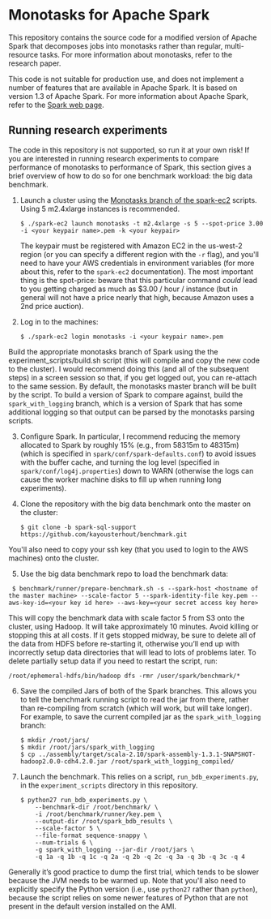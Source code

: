 # Monotasks for Apache Spark

This repository contains the source code for a modified version of Apache Spark
that decomposes jobs into monotasks rather than regular, multi-resource tasks.
For more information about monotasks, refer to the research paper.

This code is not suitable for production use, and does not implement a number of
features that are available in Apache Spark.  It is based on version 1.3 of Apache
Spark. For more information about Apache Spark, refer to the
[Spark web page](http://spark.apache.org).

## Running research experiments

The code in this repository is not supported, so run it at your own risk! If you
are interested in running research experiments to compare performance of monotasks
to performance of Spark, this section gives a brief overview of how to do so for
one benchmark workload: the big data benchmark.

1. Launch a cluster using the [Monotasks branch of the spark-ec2](https://github.com/kayousterhout/spark-ec2/tree/monotasks) scripts.  Using 5 m2.4xlarge instances is recommended.

   ```console
   $ ./spark-ec2 launch monotasks -t m2.4xlarge -s 5 --spot-price 3.00 -i <your keypair name>.pem -k <your keypair>
   ```

   The keypair must be registered with Amazon EC2 in the us-west-2  region (or you can specify a different region with the `-r` flag), and you'll need to have your AWS credentials in environment variables (for more about this, refer to the `spark-ec2` documentation).  The most important thing is the spot-price: beware that this particular command *could* lead to you getting charged as much as $3.00 / hour / instance (but in general will not have a price nearly that high, because Amazon uses a 2nd price auction).

2. Log in to the machines:
   
   ```console
   $ ./spark-ec2 login monotasks -i <your keypair name>.pem
   ```
  
  Build the appropriate monotasks branch of Spark using the the experiment_scripts/build.sh script (this will compile and copy the new code to the cluster). I would recommend doing this (and all of the subsequent steps) in a screen session so that, if you get logged out, you can re-attach to the same session.
By default, the monotasks master branch will be built by the script.
To build a version of Spark to compare against, build the `spark_with_logging` branch, which is a version of Spark that has some additional logging so that output can be parsed by the monotasks parsing scripts.

3. Configure Spark.  In particular, I recommend reducing the memory allocated to Spark by roughly 15% (e.g., from 58315m to 48315m) (which is specified in `spark/conf/spark-defaults.conf`) to avoid issues with the buffer cache, and turning the log level (specified in `spark/conf/log4j.properties`) down to WARN (otherwise the logs can cause the worker machine disks to fill up when running long experiments).

4. Clone the repository with the big data benchmark onto the master on the cluster:

   ```console
   $ git clone -b spark-sql-support https://github.com/kayousterhout/benchmark.git
   ```
  You'll also need to copy your ssh key (that you used to login to the AWS machines) onto the cluster.

5. Use the big data benchmark repo to load the benchmark data:

  ```console
   $ benchmark/runner/prepare-benchmark.sh -s --spark-host <hostname of the master machine> --scale-factor 5 --spark-identity-file key.pem --aws-key-id=<your key id here> --aws-key=<your secret access key here> 
   ```

   This will copy the benchmark data with scale factor 5 from S3 onto the cluster, using Hadoop.  It will take approximately 10 minutes.  Avoid killing or stopping this at all costs.  If it gets stopped midway, be sure to delete all of the data from HDFS before re-starting it, otherwise you’ll end up with incorrectly setup data directories that will lead to lots of problems later.  To delete partially setup data if you need to restart the script, run:
   
   ```console
   /root/ephemeral-hdfs/bin/hadoop dfs -rmr /user/spark/benchmark/*
   ```

6. Save the compiled Jars of both of the Spark branches.  This allows you to tell the benchmark running script to read the jar from there, rather than re-compiling from scratch (which will work, but will take longer).  For example, to save the current compiled jar as the `spark_with_logging` branch:

    ```console
    $ mkdir /root/jars/
    $ mkdir /root/jars/spark_with_logging
    $ cp ../assembly/target/scala-2.10/spark-assembly-1.3.1-SNAPSHOT-hadoop2.0.0-cdh4.2.0.jar /root/spark_with_logging_compiled/
    ```
 
7. Launch the benchmark.  This relies on a script, `run_bdb_experiments.py`, in the `experiment_scripts` directory in this repository.

   ```console
   $ python27 run_bdb_experiments.py \
       --benchmark-dir /root/benchmark/ \
       -i /root/benchmark/runner/key.pem \
       --output-dir /root/spark_bdb_results \
       --scale-factor 5 \
       --file-format sequence-snappy \
       --num-trials 6 \
       -g spark_with_logging --jar-dir /root/jars \
       -q 1a -q 1b -q 1c -q 2a -q 2b -q 2c -q 3a -q 3b -q 3c -q 4
   ```

Generally it’s good practice to dump the first trial, which tends to be slower because the JVM needs to be warmed up.
Note that you'll also need to explicitly specify the Python version (i.e., use `python27` rather than `python`),
because the script relies on
some newer features of Python that are not present in the default version installed on the AMI.
